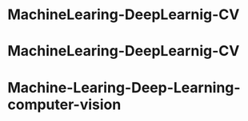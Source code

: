 # MachineLearing-DeepLearnig-CV
# MachineLearing-DeepLearnig-CV
# Machine-Learing-Deep-Learning-computer-vision
